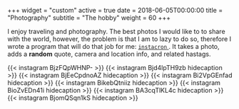 +++
widget = "custom"
active = true
date = 2018-06-05T00:00:00
title = "Photography"
subtitle = "The hobby"
weight = 60
+++

I enjoy traveling and photography. The best photos I would like to to share with the world, however, the problem is that I am to lazy to do so, therefore I wrote a program that will do that job for me: [`instacron` <em class="fa fa-github"> </em>](https://github.com/basnijholt/instacron). It takes a photo, adds a **random** quote, camera and location info, and related hastags.

{{< instagram BjzFQpWHNP- >}}
{{< instagram Bjd4lpTH9zb hidecaption >}}
{{< instagram BjEeCpdnoAZ hidecaption >}}
{{< instagram Bi2VpGEnfad hidecaption >}}
{{< instagram BikebQtniiz hidecaption >}}
{{< instagram BioZvEDn41i hidecaption >}}
{{< instagram BA3cqTlKL4c hidecaption >}}
{{< instagram BjomQSqn1kS hidecaption >}}

